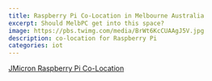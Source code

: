 ```yaml
---
title: Raspberry Pi Co-Location in Melbourne Australia
excerpt: Should MelbPC get into this space?
image: https://pbs.twimg.com/media/BrWt6KcCUAAgJ5V.jpg
description: co-location for Raspberry Pi
categories: iot
---
```

[JMicron Raspberry Pi Co-Location](http://www.micron21.com/raspberrypi-colocation.php)
